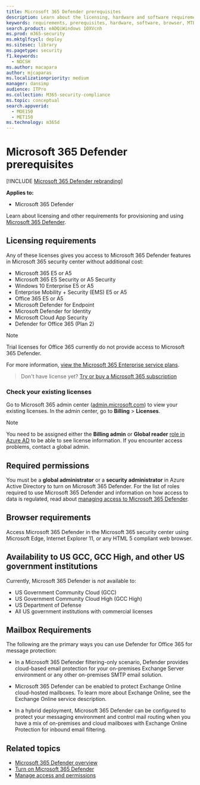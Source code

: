 ```yaml
---
title: Microsoft 365 Defender prerequisites
description: Learn about the licensing, hardware and software requirements, and other configuration settings for Microsoft 365 Defender
keywords: requirements, prerequisites, hardware, software, browser, MTP, M365, license, E5, A5, EMS, purchase
search.product: eADQiWindows 10XVcnh
ms.prod: m365-security
ms.mktglfcycl: deploy
ms.sitesec: library
ms.pagetype: security
f1.keywords: 
  - NOCSH
ms.author: macapara
author: mjcaparas
ms.localizationpriority: medium
manager: dansimp
audience: ITPro
ms.collection: M365-security-compliance
ms.topic: conceptual
search.appverid: 
  - MOE150
  - MET150
ms.technology: m365d
---
```


# Microsoft 365 Defender prerequisites

[!INCLUDE [Microsoft 365 Defender rebranding](../includes/microsoft-defender.md)]


**Applies to:**
- Microsoft 365 Defender

Learn about licensing and other requirements for provisioning and using [Microsoft 365 Defender](microsoft-threat-protection.md).

## Licensing requirements
Any of these licenses gives you access to Microsoft 365 Defender features in Microsoft 365 security center without additional cost:

- Microsoft 365 E5 or A5
- Microsoft 365 E5 Security or A5 Security
- Windows 10 Enterprise E5 or A5
- Enterprise Mobility + Security (EMS) E5 or A5 
- Office 365 E5 or A5
- Microsoft Defender for Endpoint
- Microsoft Defender for Identity 
- Microsoft Cloud App Security
- Defender for Office 365 (Plan 2)

> [!NOTE]
> Trial licenses for Office 365 currently do not provide access to Microsoft 365 Defender.

For more information, [view the Microsoft 365 Enterprise service plans](https://www.microsoft.com/licensing/product-licensing/microsoft-365-enterprise).

> Don't have license yet? [Try or buy a Microsoft 365 subscription](https://docs.microsoft.com/microsoft-365/commerce/try-or-buy-microsoft-365?view=o365-worldwide)

### Check your existing  licenses
Go to Microsoft 365 admin center ([admin.microsoft.com](https://admin.microsoft.com/)) to view your existing licenses. In the admin center, go to **Billing** > **Licenses**.

>[!NOTE]
> You need to be assigned either the **Billing admin** or **Global reader** [role in Azure AD](https://docs.microsoft.com/azure/active-directory/users-groups-roles/directory-assign-admin-roles#available-roles) to be able to see license information. If you encounter access problems, contact a global admin.

## Required permissions
You must be a **global administrator** or a **security administrator** in Azure Active Directory to turn on Microsoft 365 Defender. For the list of roles required to use Microsoft 365 Defender and information on how access to data is regulated, read about [managing access to Microsoft 365 Defender](mtp-permissions.md).

## Browser requirements
Access Microsoft 365 Defender in the Microsoft 365 security center using Microsoft Edge, Internet Explorer 11, or any HTML 5 compliant web browser.

## Availability to US GCC, GCC High, and other US government institutions
Currently, Microsoft 365 Defender is *not* available to:
- US Government Community Cloud (GCC)
- US Government Community Cloud High (GCC High)
- US Department of Defense
- All US government institutions with commercial licenses

## Mailbox Requirements

The following are the primary ways you can use Defender for Office 365 for message protection:

- In a Microsoft 365 Defender filtering-only scenario, Defender provides cloud-based email protection for your on-premises Exchange Server environment or any other on-premises SMTP email solution.

- Microsoft 365 Defender can be enabled to protect Exchange Online cloud-hosted mailboxes. To learn more about Exchange Online, see the Exchange Online service description.

- In a hybrid deployment, Microsoft 365 Defender can be configured to protect your messaging environment and control mail routing when you have a mix of on-premises and cloud mailboxes with Exchange Online Protection for inbound email filtering.


## Related topics
- [Microsoft 365 Defender overview](microsoft-threat-protection.md)
- [Turn on Microsoft 365 Defender](mtp-enable.md)
- [Manage access and permissions](mtp-permissions.md)
